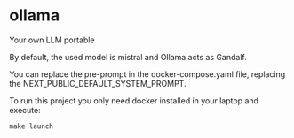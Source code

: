 # ollama
Your own LLM portable

By default, the used model is mistral and Ollama acts as Gandalf.

You can replace the pre-prompt in the docker-compose.yaml file, replacing the NEXT_PUBLIC_DEFAULT_SYSTEM_PROMPT.

To run this project you only need docker installed in your laptop and execute:

```make launch``` 
